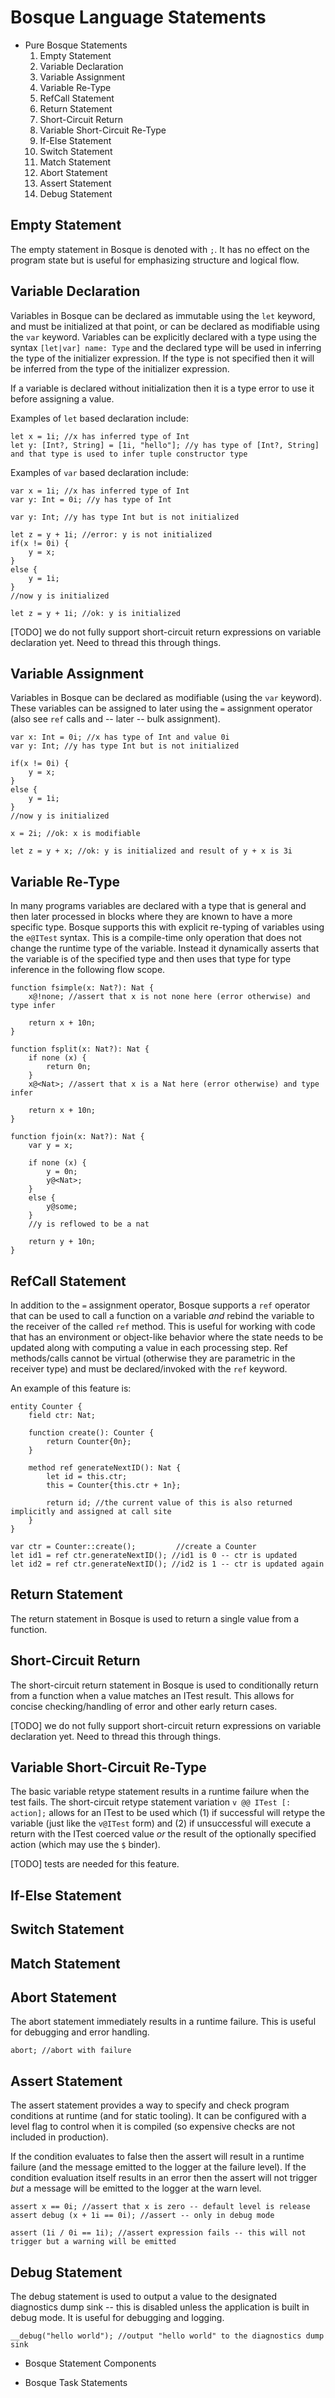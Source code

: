 # Bosque Language Statements

- Pure Bosque Statements
    1. Empty Statement
    2. Variable Declaration
    3. Variable Assignment
    4. Variable Re-Type
    5. RefCall Statement
    6. Return Statement
    7. Short-Circuit Return
    8. Variable Short-Circuit Re-Type
    9. If-Else Statement
    10. Switch Statement
    11. Match Statement
    12. Abort Statement
    13. Assert Statement
    14. Debug Statement

## Empty Statement
The empty statement in Bosque is denoted with `;`. It has no effect on the program state but is useful for emphasizing structure and logical flow.

## Variable Declaration
Variables in Bosque can be declared as immutable using the `let` keyword, and must be initialized at that point, or can be declared as modifiable using the `var` keyword. Variables can be explicitly declared with a type using the syntax `[let|var] name: Type` and the declared type will be used in inferring the type of the initializer expression. If the type is not specified then it will be inferred from the type of the initializer expression.

If a variable is declared without initialization then it is a type error to use it before assigning a value.

Examples of `let` based declaration include:
```none
let x = 1i; //x has inferred type of Int
let y: [Int?, String] = [1i, "hello"]; //y has type of [Int?, String] and that type is used to infer tuple constructor type
```

Examples of `var` based declaration include:
```none
var x = 1i; //x has inferred type of Int
var y: Int = 0i; //y has type of Int

var y: Int; //y has type Int but is not initialized

let z = y + 1i; //error: y is not initialized
if(x != 0i) {
    y = x;
}
else {
    y = 1i;
}
//now y is initialized

let z = y + 1i; //ok: y is initialized
```

[TODO] we do not fully support short-circuit return expressions on variable declaration yet. Need to thread this through things.


## Variable Assignment
Variables in Bosque can be declared as modifiable (using the `var` keyword). These variables can be assigned to later using the `=` assignment operator (also see `ref` calls and -- later -- bulk assignment).

```none
var x: Int = 0i; //x has type of Int and value 0i
var y: Int; //y has type Int but is not initialized

if(x != 0i) {
    y = x;
}
else {
    y = 1i;
}
//now y is initialized

x = 2i; //ok: x is modifiable

let z = y + x; //ok: y is initialized and result of y + x is 3i
```

## Variable Re-Type
In many programs variables are declared with a type that is general and then later processed in blocks where they are known to have a more specific type. Bosque supports this with explicit re-typing of variables using the `e@ITest` syntax. This is a compile-time only operation that does not change the runtime type of the variable. Instead it dynamically asserts that the variable is of the specified type and then uses that type for type inference in the following flow scope.

```none
function fsimple(x: Nat?): Nat {
    x@!none; //assert that x is not none here (error otherwise) and type infer

    return x + 10n;
}

function fsplit(x: Nat?): Nat {
    if none (x) {
        return 0n;
    }
    x@<Nat>; //assert that x is a Nat here (error otherwise) and type infer

    return x + 10n;
}

function fjoin(x: Nat?): Nat {
    var y = x;

    if none (x) {
        y = 0n;
        y@<Nat>;
    }
    else {
        y@some;
    }
    //y is reflowed to be a nat

    return y + 10n;
}
```

## RefCall Statement
In addition to the `=` assignment operator, Bosque supports a `ref` operator that can be used to call a function on a variable *and* rebind the variable to the receiver of the called `ref` method. This is useful for working with code that has an environment or object-like behavior where the state needs to be updated along with computing a value in each processing step. Ref methods/calls cannot be virtual (otherwise they are parametric in the receiver type) and must be declared/invoked with the `ref` keyword.

An example of this feature is:
```none
entity Counter {
    field ctr: Nat;

    function create(): Counter {
        return Counter{0n};
    }

    method ref generateNextID(): Nat {
        let id = this.ctr;
        this = Counter{this.ctr + 1n};

        return id; //the current value of this is also returned implicitly and assigned at call site
    }
} 

var ctr = Counter::create();         //create a Counter 
let id1 = ref ctr.generateNextID(); //id1 is 0 -- ctr is updated
let id2 = ref ctr.generateNextID(); //id2 is 1 -- ctr is updated again
```

## Return Statement
The return statement in Bosque is used to return a single value from a function. 

## Short-Circuit Return
The short-circuit return statement in Bosque is used to conditionally return from a function when a value matches an ITest result. This allows for concise checking/handling of error and other early return cases.

[TODO] we do not fully support short-circuit return expressions on variable declaration yet. Need to thread this through things.

## Variable Short-Circuit Re-Type
The basic variable retype statement results in a runtime failure when the test fails. The short-circuit retype statement variation `v @@ ITest [: action];` allows for an ITest to be used which (1) if successful will retype the variable (just like the `v@ITest` form) and (2) if unsuccessful will execute a return with the ITest coerced value _or_ the result of the optionally specified action (which may use the `$` binder).

[TODO] tests are needed for this feature.

## If-Else Statement
## Switch Statement
## Match Statement

## Abort Statement
The abort statement immediately results in a runtime failure. This is useful for debugging and error handling.

```none
abort; //abort with failure
```

## Assert Statement
The assert statement provides a way to specify and check program conditions at runtime (and for static tooling). It can be configured with a level flag to control when it is compiled (so expensive checks are not included in production).

If the condition evaluates to false then the assert will result in a runtime failure (and the message emitted to the logger at the failure level). If the condition evaluation itself results in an error then the assert will not trigger *but* a message will be emitted to the logger at the warn level.

```none
assert x == 0i; //assert that x is zero -- default level is release
assert debug (x + 1i == 0i); //assert -- only in debug mode

assert (1i / 0i == 1i); //assert expression fails -- this will not trigger but a warning will be emitted
```

## Debug Statement
The debug statement is used to output a value to the designated diagnostics dump sink -- this is disabled unless the application is built in debug mode. It is useful for debugging and logging.

```none
__debug("hello world"); //output "hello world" to the diagnostics dump sink
```

- Bosque Statement Components
    
- Bosque Task Statements
